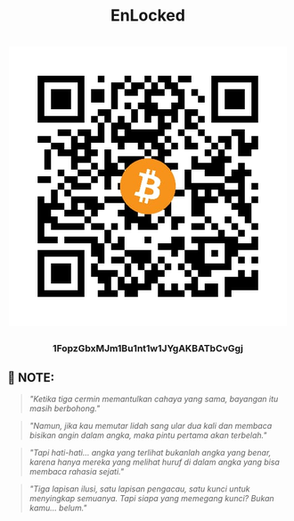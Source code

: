 # <div align="center"> EnLocked </div>
# <div align="center"> <img src="image.png"> </div>
### <div align="center"> 1FopzGbxMJm1Bu1nt1w1JYgAKBATbCvGgj </div>

## 📜 NOTE:
> _"Ketika tiga cermin memantulkan cahaya yang sama, bayangan itu masih berbohong."_

> _"Namun, jika kau memutar lidah sang ular dua kali dan membaca bisikan angin dalam angka,
maka pintu pertama akan terbelah."_

> _"Tapi hati-hati... angka yang terlihat bukanlah angka yang benar,
karena hanya mereka yang melihat huruf di dalam angka yang bisa membaca rahasia sejati."_

> _"Tiga lapisan ilusi, satu lapisan pengacau, satu kunci untuk menyingkap semuanya. Tapi siapa yang memegang kunci? Bukan kamu… belum."_
